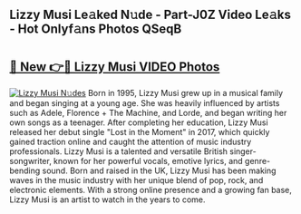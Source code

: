 ## Lizzy Musi Le𝚊ked N𝚞de - Part-J0Z Video Le𝚊ks - Hot Onlyf𝚊ns Photos QSeqB

# <h2><a href="http://ab18522.deff.icu/?id=Lizzy+Musi">🔗 New 👉🔴 Lizzy Musi VIDEO Photos</a></h2>

[![Lizzy Musi N𝚞des](https://i.imgur.com/rIISA9y.gif)](http://ab18522.deff.icu/?id=Lizzy+Musi)
Born in 1995, Lizzy Musi grew up in a musical family and began singing at a young age. She was heavily influenced by artists such as Adele, Florence + The Machine, and Lorde, and began writing her own songs as a teenager. After completing her education, Lizzy Musi released her debut single "Lost in the Moment" in 2017, which quickly gained traction online and caught the attention of music industry professionals. Lizzy Musi is a talented and versatile British singer-songwriter, known for her powerful vocals, emotive lyrics, and genre-bending sound. Born and raised in the UK, Lizzy Musi has been making waves in the music industry with her unique blend of pop, rock, and electronic elements. With a strong online presence and a growing fan base, Lizzy Musi is an artist to watch in the years to come.
